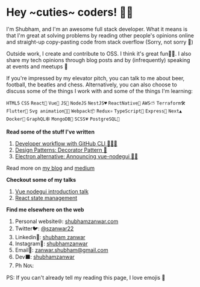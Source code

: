 # Hey ~cuties~ coders! 👋🏽

I'm Shubham, and I'm an awesome full stack developer. What it means is that I'm great at solving problems by reading other people's opinions online and straight-up copy-pasting code from stack overflow (Sorry, not sorry 😬)

Outside work, I create and contribute to OSS. I think it's great fun🤘🏽. I also share my tech opinions through blog posts and by (infrequently) speaking at events and meetups 🎤

If you're impressed by my elevator pitch, you can talk to me about beer, football, the beatles and chess. Alternatively, you can also choose to discuss some of the things I work with and some of the things I'm learning:

`HTML5` `CSS` `React💙` `Vue💚` `JS💛` `NodeJS` `NestJS♥️` `ReactNative📱` `AWS⛅️` `Terraform🛠` `Flutter🎯` `Svg animation💃🏻` `Webpack📦` `Redux⚛` `TypeScript💙` `Express🌱` `Next▲` `Docker🐳` `GraphQL🕸` `MongoDB🌱` `SCSS💗` `PostgreSQL🐘`

**Read some of the stuff I've written**

1. [Developer workflow with GitHub CLI 👨🏻‍💻](https://shubhamzanwar.com/blog/your-daily-developer-workflow-with-git-hub-cli/)
2. [Design Patterns: Decorator Pattern 🎁](https://shubhamzanwar.com/blog/design-patterns-decorator-pattern/)
3. [Electron alternative: Announcing vue-nodegui 🚀💚](https://shubhamzanwar.com/blog/electron-alternative-announcing-vue-nodegui/)

Read more on [my blog](https://shubhamzanwar.com/blog) and [medium](https://medium.com/@zanwar.shubham)

**Checkout some of my talks**

1. [Vue nodegui introduction talk](https://shubhamzanwar.com/vue-nodegui-talk/)
2. [React state management](https://shubhamzanwar.com/pizza-ordering-service/#/)

**Find me elsewhere on the web**

1. Personal website🌐: [shubhamzanwar.com](https://shubhamzanwar.com)
2. Twitter🐦: [@szanwar22](https://twitter.com/szanwar22)
3. Linkedin👔: [shubham zanwar](https://www.linkedin.com/in/zanwarshubham/)
4. Instagram🌄: [shubhamzanwar](https://instagram.com/shubhamzanwar)
5. Email💌: [zanwar.shubham@gmail.com](mailto://zanwar.shubham@gmail.com)
6. Dev⬛️: [shubhamzanwar](https://dev.to/shubhamzanwar)
7. Ph No📞:

PS: If you can't already tell my reading this page, I love emojis 🤩
